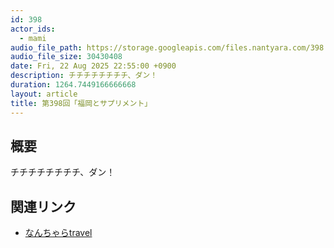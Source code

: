 ```yaml
---
id: 398
actor_ids:
  - mami
audio_file_path: https://storage.googleapis.com/files.nantyara.com/398.mp3
audio_file_size: 30430408
date: Fri, 22 Aug 2025 22:55:00 +0900
description: チチチチチチチチ、ダン！
duration: 1264.7449166666668
layout: article
title: 第398回「福岡とサプリメント」
---
```

## 概要

チチチチチチチチ、ダン！

## 関連リンク

* [なんちゃらtravel](https://x.com/travel03026585)
